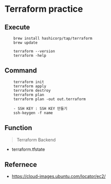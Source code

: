 # Terraform practice

## Execute

```
    brew install hashicorp/tap/terraform
    brew update

    terraform --version
    terraform -help
```

## Command

```
    terraform init
    terraform apply
    terraform destroy
    terraform plan
    terraform plan -out out.terraform

    - SSH KEY : SSH KEY 만들기
    ssh-keygen -f name
```

## Function

> Terraform Backend

- terraform.tfstate

## Refernece

- https://cloud-images.ubuntu.com/locator/ec2/
